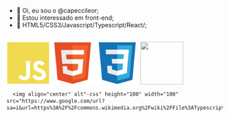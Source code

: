 - 👋 Oi, eu sou o @capeccileor;
- 👀 Estou interessado em front-end;
- 🌱 HTML5/CSS3/Javascript/Typescript/React/;



</div>
  <div style="display: inline_block"><br>
  <img align="center" alt="Js" height="100" width="100" src="https://raw.githubusercontent.com/devicons/devicon/master/icons/javascript/javascript-plain.svg">
  <img align="center" alt="-HTML" height="100" width="100" src="https://raw.githubusercontent.com/devicons/devicon/master/icons/html5/html5-original.svg">
  <img align="center" alt="-CSS" height="100" width="100" src="https://raw.githubusercontent.com/devicons/devicon/master/icons/css3/css3-original.svg">
  <img align="center" alt"-css" height="100" width="100" src="https://upload.wikimedia.org/wikipedia/commons/thumb/a/a7/React-icon.svg/2300px-React-icon.svg.png">
    
      <img align="center" alt"-css" height="100" width="100" src="https://www.google.com/url?sa=i&url=https%3A%2F%2Fcommons.wikimedia.org%2Fwiki%2FFile%3ATypescript_logo_2020.svg&psig=AOvVaw3f5yEbY6r5dGpWDUnQrW41&ust=1717529489597000&source=images&cd=vfe&opi=89978449&ved=0CBIQjRxqFwoTCPjPzouWwIYDFQAAAAAdAAAAABAE">

</div>

  ##
  
